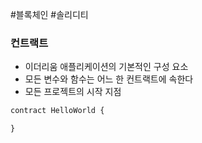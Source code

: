 ---
---

#블록체인 #솔리디티 
### 컨트랙트
+ 이더리움 애플리케이션의 기본적인 구성 요소
+ 모든 변수와 함수는 어느 한 컨트랙트에 속한다
+ 모든 프로젝트의 시작 지점

```  JavaScript
contract HelloWorld {

}
```

